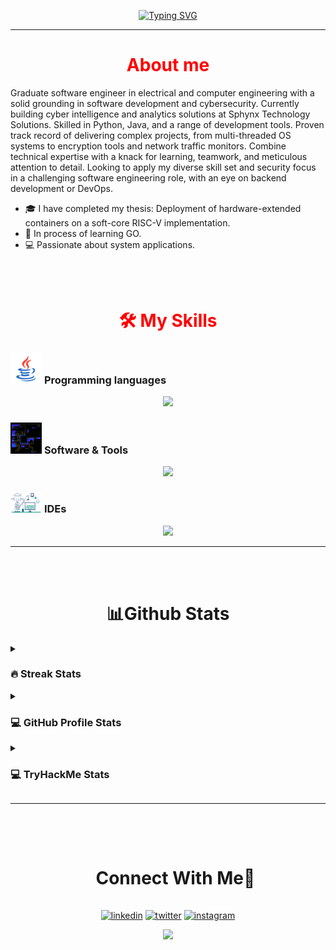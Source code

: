 <p align="center">
  <a href="#"><img src="https://readme-typing-svg.herokuapp.com?font=Fira+Code&duration=3000&pause=1000&center=true&vCenter=true&multiline=true&width=435&height=72&lines=Hi+There!;I+am+Konstantinos+Amplianitis" alt="Typing SVG" /></a>
  <hr/>
</p>

<p align="center">
 <h1 align="center", style="color:red;">About me</h1>
</p>

Graduate software engineer in electrical and computer engineering with a solid grounding in software development and cybersecurity. Currently building cyber intelligence and analytics solutions at Sphynx Technology Solutions. Skilled in Python, Java, and a range of development tools. Proven track record of delivering complex projects, from multi-threaded OS systems to encryption tools and network traffic monitors. Combine technical expertise with a knack for learning, teamwork, and meticulous attention to detail. Looking to apply my diverse skill set and security focus in a challenging software engineering role, with an eye on backend development or DevOps. 


- :mortar_board: I have completed my thesis: Deployment of hardware-extended containers on a  soft-core RISC-V implementation.
- :wrench: In process of learning GO.
- 💻 Passionate about system applications. 

<br>
<br>
<p align="center">
 <h1 align="center", style="color:red;">🛠️ My Skills</h1>
</p>

### <picture> <img src = "https://github.com/kamplianitis/kamplianitis/blob/main/Images/Programming_Languages.gif?raw=true" width = 50px>  </picture> Programming languages
<p align="center">
  <a href="https://skillicons.dev">
    <img src="https://skillicons.dev/icons?i=c,py,java,go,rust" />
  </a>
</p>

 ### <picture> <img src = "https://github.com/kamplianitis/kamplianitis/blob/main/Images/software_tools.gif?raw=true" width = 50px>  </picture> Software & Tools
<p align="center">
  <a href="https://skillicons.dev">
    <img src="https://skillicons.dev/icons?i=git,github,gitlab,md,stackoverflow,latex,django,docker,mysql,postman" />
  </a>
</p>

### <picture> <img src = "https://github.com/kamplianitis/kamplianitis/blob/main/Images/IDes.gif?raw=true" width = 50px>  </picture> IDEs
<p align="center">
  <a href="https://skillicons.dev">
    <img src="https://skillicons.dev/icons?i=vscode,idea,eclipse" />
  </a>
</p>

<hr/>

<br>
<br>
<p align="center">
  <h1 align="center">📊Github Stats</h1> 
</p>

<details><summary><h3> 🔥 Streak Stats</h3></summary>
<p align="center"><img src="https://github-readme-streak-stats.herokuapp.com/?user=kamplianitis&theme=tokyonight_duo" alt="kamplianitis" /></p>
</details>

<details><summary><h3>💻 GitHub Profile Stats</h3></summary>
<p align="center">
    <a href="https://github.com/anuraghazra/github-readme-stats">
	  <img alt="Konstantinos's Github Stats" src="https://github-readme-stats.vercel.app/api?username=kamplianitis&show_icons=true&count_private=true&locale=en&theme=tokyonight&layout=compact" height="230px"/></a>
	  <img src="https://github-readme-stats.vercel.app/api/top-langs?username=kamplianitis&langs_count=10&show_icons=true&locale=en&theme=tokyonight" alt="kamplianitis" height="230px"/>
</details>


<details><summary><h3>💻 TryHackMe Stats</h3></summary>
<p align="center">
	<img src="https://tryhackme-badges.s3.amazonaws.com/kostasamplia.png" alt="Your Image Badge" />
</p>
</details>

<hr/>

<br>
<br>
<div id="user-content-toc">
  <ul align="center">
    <summary><h1 style="display: inline-block">Connect With Me🤝</h1></summary>
  </ul>
</div>

<!--icons and links-->
<p align="center">
<a href="https://www.linkedin.com/in/konstantinos-amplianitis-487664277/" target="blank"><img align="center" src="https://user-images.githubusercontent.com/88904952/234979284-68c11d7f-1acc-4f0c-ac78-044e1037d7b0.png" alt="linkedin" height="50" width="50" /></a>
<a href="https://twitter.com/kostasamplia99" target="blank"><img align="center" src="https://user-images.githubusercontent.com/88904952/234980676-61bfb021-ecc8-48f7-88e6-34c1b06c4a58.png" alt="twitter" height="50" width="50" /></a> 
<a href="https://www.instagram.com/kostas_amplia/" target="blank"><img align="center" src="https://user-images.githubusercontent.com/88904952/234981169-2dd1e58f-4b7e-468c-8213-034ba62156c3.png" alt="instagram" height="50" width="50" /></a>
</p>

<!--profile visit count-->
<div align="center">
  
[![](https://visitcount.itsvg.in/api?id=kamplianitis&label=Profile%20Views&icon=0&pretty=false)](https://visitcount.itsvg.in)
  
</div>
